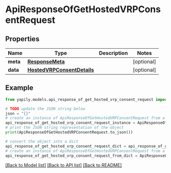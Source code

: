 # ApiResponseOfGetHostedVRPConsentRequest


## Properties

Name | Type | Description | Notes
------------ | ------------- | ------------- | -------------
**meta** | [**ResponseMeta**](ResponseMeta.md) |  | [optional] 
**data** | [**HostedVRPConsentDetails**](HostedVRPConsentDetails.md) |  | [optional] 

## Example

```python
from yapily.models.api_response_of_get_hosted_vrp_consent_request import ApiResponseOfGetHostedVRPConsentRequest

# TODO update the JSON string below
json = "{}"
# create an instance of ApiResponseOfGetHostedVRPConsentRequest from a JSON string
api_response_of_get_hosted_vrp_consent_request_instance = ApiResponseOfGetHostedVRPConsentRequest.from_json(json)
# print the JSON string representation of the object
print(ApiResponseOfGetHostedVRPConsentRequest.to_json())

# convert the object into a dict
api_response_of_get_hosted_vrp_consent_request_dict = api_response_of_get_hosted_vrp_consent_request_instance.to_dict()
# create an instance of ApiResponseOfGetHostedVRPConsentRequest from a dict
api_response_of_get_hosted_vrp_consent_request_from_dict = ApiResponseOfGetHostedVRPConsentRequest.from_dict(api_response_of_get_hosted_vrp_consent_request_dict)
```
[[Back to Model list]](../README.md#documentation-for-models) [[Back to API list]](../README.md#documentation-for-api-endpoints) [[Back to README]](../README.md)


